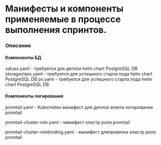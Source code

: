 # Манифесты и компоненты применяемые в процессе выполнения спринтов.
### Описание
#### Компоненты БД
values.yaml - требуется для деплоя helm chart PostgreSQL DB
storageclass.yaml - требуется для успешного старта пода helm chart PostgreSQL DB
pv.yaml - требуется для успешного старта пода helm chart PostgreSQL DB

#### Компоненты логирования
promtail.yaml - Kubernetes манифест для деплоя агента логирования promtail  

promtail-cluster-role.yaml - манифест кластр роли promtail  

promtail-cluster-rolebinding.yaml - манифест дляпривязки кластр роли promtail  

